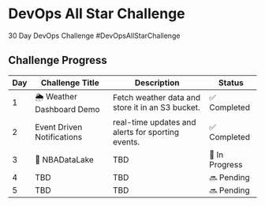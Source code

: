 # DevOps All Star Challenge
30 Day DevOps Challenge #DevOpsAllStarChallenge

## Challenge Progress

| Day  | Challenge Title            | Description                                   | Status      |
|------|----------------------------|-----------------------------------------------|-------------|
|1 | 🌦️ Weather Dashboard Demo | Fetch weather data and store it in an S3 bucket. | ✅ Completed |
|2 |  Event Driven Notifications | real-time updates and alerts for sporting events. | ✅ Completed |
|3 | 🏀 NBADataLake                    | TBD                                           | 🚧 In Progress    |
|4 |  TBD                    | TBD                                           | 🔜 Pending    |
|5 |  TBD                     | TBD                                           | 🔜 Pending    |
